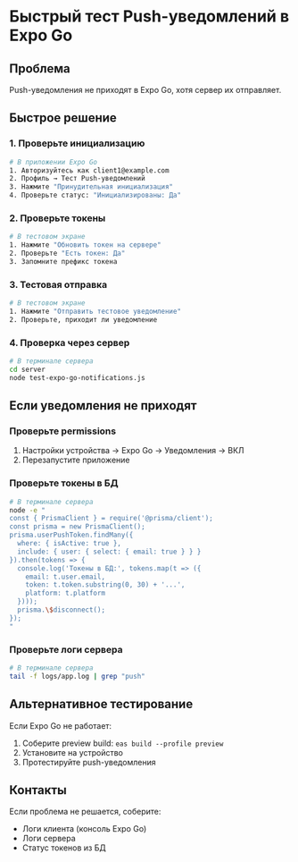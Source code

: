 # Быстрый тест Push-уведомлений в Expo Go

## Проблема
Push-уведомления не приходят в Expo Go, хотя сервер их отправляет.

## Быстрое решение

### 1. Проверьте инициализацию
```bash
# В приложении Expo Go
1. Авторизуйтесь как client1@example.com
2. Профиль → Тест Push-уведомлений
3. Нажмите "Принудительная инициализация"
4. Проверьте статус: "Инициализированы: Да"
```

### 2. Проверьте токены
```bash
# В тестовом экране
1. Нажмите "Обновить токен на сервере"
2. Проверьте "Есть токен: Да"
3. Запомните префикс токена
```

### 3. Тестовая отправка
```bash
# В тестовом экране
1. Нажмите "Отправить тестовое уведомление"
2. Проверьте, приходит ли уведомление
```

### 4. Проверка через сервер
```bash
# В терминале сервера
cd server
node test-expo-go-notifications.js
```

## Если уведомления не приходят

### Проверьте permissions
1. Настройки устройства → Expo Go → Уведомления → ВКЛ
2. Перезапустите приложение

### Проверьте токены в БД
```bash
# В терминале сервера
node -e "
const { PrismaClient } = require('@prisma/client');
const prisma = new PrismaClient();
prisma.userPushToken.findMany({
  where: { isActive: true },
  include: { user: { select: { email: true } } }
}).then(tokens => {
  console.log('Токены в БД:', tokens.map(t => ({
    email: t.user.email,
    token: t.token.substring(0, 30) + '...',
    platform: t.platform
  })));
  prisma.\$disconnect();
});
"
```

### Проверьте логи сервера
```bash
# В терминале сервера
tail -f logs/app.log | grep "push"
```

## Альтернативное тестирование

Если Expo Go не работает:
1. Соберите preview build: `eas build --profile preview`
2. Установите на устройство
3. Протестируйте push-уведомления

## Контакты
Если проблема не решается, соберите:
- Логи клиента (консоль Expo Go)
- Логи сервера
- Статус токенов из БД 
